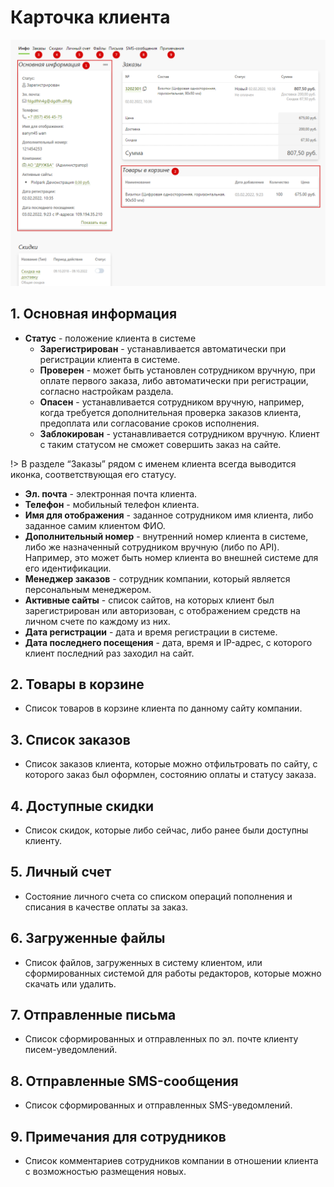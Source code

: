 # Карточка клиента

![](../_media/customer/customer02.png ':size=70%')
## 1. Основная информация
* **Статус** - положение клиента в системе
    + **Зарегистрирован** - устанавливается автоматически при регистрации клиента в системе.
    + **Проверен** - может быть установлен сотрудником вручную, при оплате первого заказа, либо автоматически при регистрации, согласно настройкам раздела.
    + **Опасен** - устанавливается сотрудником вручную, например, когда требуется дополнительная проверка заказов клиента, предоплата или согласование сроков исполнения.
    + **Заблокирован** - устанавливается сотрудником вручную. Клиент с таким статусом не сможет совершить заказ на сайте.

!> В разделе “Заказы” рядом с именем клиента всегда выводится иконка, соответствующая его статусу.

* **Эл. почта** - электронная  почта клиента.
* **Телефон** - мобильный телефон клиента.
* **Имя для отображения** - заданное сотрудником имя клиента, либо заданное самим клиентом ФИО.
* **Дополнительный номер** - внутренний номер клиента в системе, либо же назначенный сотрудником вручную (либо по API). Например, это может быть номер клиента во внешней системе для его идентификации.
* **Менеджер заказов** - сотрудник компании, который является персональным менеджером.
* **Активные сайты** - список сайтов, на которых клиент был зарегистрирован или авторизован, с отображением средств на личном счете по каждому из них.
* **Дата регистрации** - дата и время регистрации в системе.
* **Дата последнего посещения** - дата, время и IP-адрес, с которого клиент последний раз заходил на сайт.

## 2. Товары в корзине
* Список товаров в корзине клиента по данному сайту компании.

## 3. Список заказов
* Список заказов клиента, которые можно отфильтровать по сайту, с которого заказ был оформлен, состоянию оплаты и статусу заказа.

## 4. Доступные скидки
* Список скидок, которые либо сейчас, либо ранее были доступны клиенту.

## 5. Личный счет
* Состояние личного счета со списком операций пополнения и списания в качестве оплаты за заказ.

## 6. Загруженные файлы
* Список файлов, загруженных в систему клиентом, или сформированных системой для работы редакторов, которые можно скачать или удалить.

## 7. Отправленные письма
* Список сформированных и отправленных по эл. почте клиенту писем-уведомлений.

## 8. Отправленные SMS-сообщения
* Список сформированных и отправленных SMS-уведомлений.

## 9. Примечания для сотрудников
* Список комментариев сотрудников компании в отношении клиента с возможностью размещения новых.